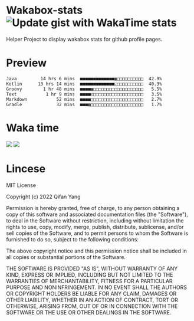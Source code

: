  # Wakabox-stats ![Update gist with WakaTime stats](https://github.com/underwindfall/wakabox-stats/workflows/Update%20gist%20with%20WakaTime%20stats/badge.svg)

  Helper Project to display wakabox stats for github profile pages. 
 # Preview 
  
  ```  
 Java         14 hrs 6 mins  ■■■■■■■■■■■■■▦□□□□□□□□□□  42.9%
Kotlin      13 hrs 14 mins  ■■■■■■■■■■■■■◱□□□□□□□□□□  40.3%
Groovy        1 hr 48 mins  ■■■■▦□□□□□□□□□□□□□□□□□□□   5.5%
Text           1 hr 9 mins  ■■■■◱□□□□□□□□□□□□□□□□□□□   3.5%
Markdown           52 mins  ■■■■□□□□□□□□□□□□□□□□□□□□   2.7%
Gradle             32 mins  ■■■▦□□□□□□□□□□□□□□□□□□□□   1.7% 
 ``` 
  
 
 
  
  # Waka time 

  ![](https://wakatime.com/share/@underwindfall/04fb31b6-0c1f-434d-b3a5-ac5e62f5364c.svg)
  ![](https://wakatime.com/share/@underwindfall/3d98f640-5c0f-4faf-b8df-1c48dec045b2.svg)
  
  # Lincese 

  MIT License

  Copyright (c) 2022 Qifan Yang
  
  Permission is hereby granted, free of charge, to any person obtaining a copy
  of this software and associated documentation files (the "Software"), to deal
  in the Software without restriction, including without limitation the rights
  to use, copy, modify, merge, publish, distribute, sublicense, and/or sell
  copies of the Software, and to permit persons to whom the Software is
  furnished to do so, subject to the following conditions:
  
  The above copyright notice and this permission notice shall be included in all
  copies or substantial portions of the Software.
  
  THE SOFTWARE IS PROVIDED "AS IS", WITHOUT WARRANTY OF ANY KIND, EXPRESS OR
  IMPLIED, INCLUDING BUT NOT LIMITED TO THE WARRANTIES OF MERCHANTABILITY,
  FITNESS FOR A PARTICULAR PURPOSE AND NONINFRINGEMENT. IN NO EVENT SHALL THE
  AUTHORS OR COPYRIGHT HOLDERS BE LIABLE FOR ANY CLAIM, DAMAGES OR OTHER
  LIABILITY, WHETHER IN AN ACTION OF CONTRACT, TORT OR OTHERWISE, ARISING FROM,
  OUT OF OR IN CONNECTION WITH THE SOFTWARE OR THE USE OR OTHER DEALINGS IN THE
  SOFTWARE.
